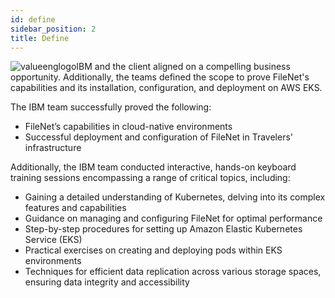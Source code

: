 ```yaml
---
id: define
sidebar_position: 2
title: Define
---
```


<img src="https://github.com/ibm-client-engineering/solution-filenet-aws/assets/125045410/712b1c30-b8d1-4c4e-979f-968d76f734ae" alt="valueenglogo" style="float: left;" />

IBM and the client aligned on a compelling business opportunity. Additionally, the teams defined the scope to prove FileNet's capabilities and its installation, configuration, and deployment on AWS EKS. 

The IBM team successfully proved the following: 
- FileNet’s capabilities in cloud-native environments
- Successful deployment and configuration of FileNet in Travelers' infrastructure

Additionally, the IBM team conducted interactive, hands-on keyboard training sessions encompassing a range of critical topics, including:
- Gaining a detailed understanding of Kubernetes, delving into its complex features and capabilities
- Guidance on managing and configuring FileNet for optimal performance
- Step-by-step procedures for setting up Amazon Elastic Kubernetes Service (EKS)
- Practical exercises on creating and deploying pods within EKS environments
- Techniques for efficient data replication across various storage spaces, ensuring data integrity and accessibility
